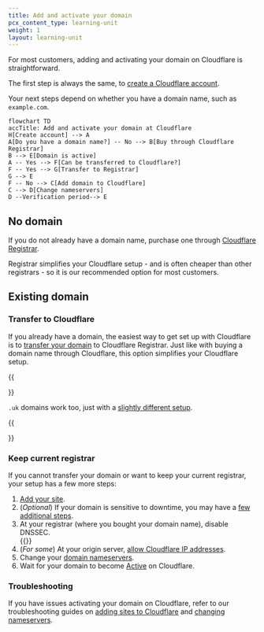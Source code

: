 ```yaml
---
title: Add and activate your domain
pcx_content_type: learning-unit
weight: 1
layout: learning-unit
---
```


For most customers, adding and activating your domain on Cloudflare is straightforward.

The first step is always the same, to [create a Cloudflare account](/fundamentals/setup/account/create-account/).

Your next steps depend on whether you have a domain name, such as `example.com`.

```mermaid
flowchart TD
accTitle: Add and activate your domain at Cloudflare
H[Create account] --> A
A[Do you have a domain name?] -- No --> B[Buy through Cloudflare Registrar]
B --> E[Domain is active]
A -- Yes --> F[Can be transferred to Cloudflare?]
F -- Yes --> G[Transfer to Registrar]
G --> E
F -- No --> C[Add domain to Cloudflare]
C --> D[Change nameservers]
D --Verification period--> E
```

## No domain

If you do not already have a domain name, purchase one through [Cloudflare Registrar](/registrar/get-started/register-domain/).

Registrar simplifies your Cloudflare setup - and is often cheaper than other registrars - so it is our recommended option for most customers.

## Existing domain

### Transfer to Cloudflare

If you already have a domain, the easiest way to get set up with Cloudflare is to [transfer your domain](/registrar/get-started/transfer-domain-to-cloudflare/) to Cloudflare Registrar. Just like with buying a domain name through Cloudflare, this option simplifies your Cloudflare setup.

{{<Aside type="note">}}

`.uk` domains work too, just with a [slightly different setup](/registrar/top-level-domains/uk-domains/).

{{</Aside>}}

### Keep current registrar

If you cannot transfer your domain or want to keep your current registrar, your setup has a few more steps:

1. [Add your site](/fundamentals/setup/manage-domains/add-site/).
2. (*Optional*) If your domain is sensitive to downtime, you may have a [few additional steps](/fundamentals/basic-tasks/minimize-downtime/).
3. At your registrar (where you bought your domain name), disable DNSSEC.
    <br/>
    {{<render file="_dnssec-providers.md" productFolder="dns">}}
4. (*For some*) At your origin server, [allow Cloudflare IP addresses](/fundamentals/concepts/cloudflare-ip-addresses/).
5. Change your [domain nameservers](/dns/zone-setups/full-setup/setup/).
6. Wait for your domain to become [Active](/dns/zone-setups/reference/domain-status/) on Cloudflare.

### Troubleshooting

If you have issues activating your domain on Cloudflare, refer to our troubleshooting guides on [adding sites to Cloudflare](/dns/zone-setups/troubleshooting/cannot-add-domain/) and [changing nameservers](/dns/zone-setups/full-setup/troubleshooting/).

